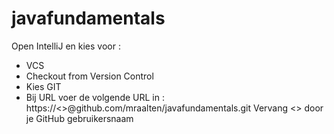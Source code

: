 # javafundamentals

Open IntelliJ en kies voor :
- VCS
- Checkout from Version Control
- Kies GIT
- Bij URL voer de volgende URL in : https://<<USERNAME>>@github.com/mraalten/javafundamentals.git
  Vervang <<USERNAME>> door je GitHub gebruikersnaam